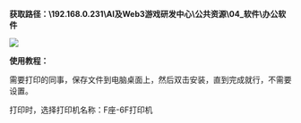 **获取路径：\\192.168.0.231\AI及Web3游戏研发中心\公共资源\04_软件\办公软件**

![](https://cdn.nlark.com/yuque/0/2024/png/12926950/1717394274510-9928ceea-5941-4932-9bd2-927ea6841ef0.png)



**使用教程：**

需要打印的同事，保存文件到电脑桌面上，然后双击安装，直到完成就行，不需要设置。

打印时，选择打印机名称：F座-6F打印机  


